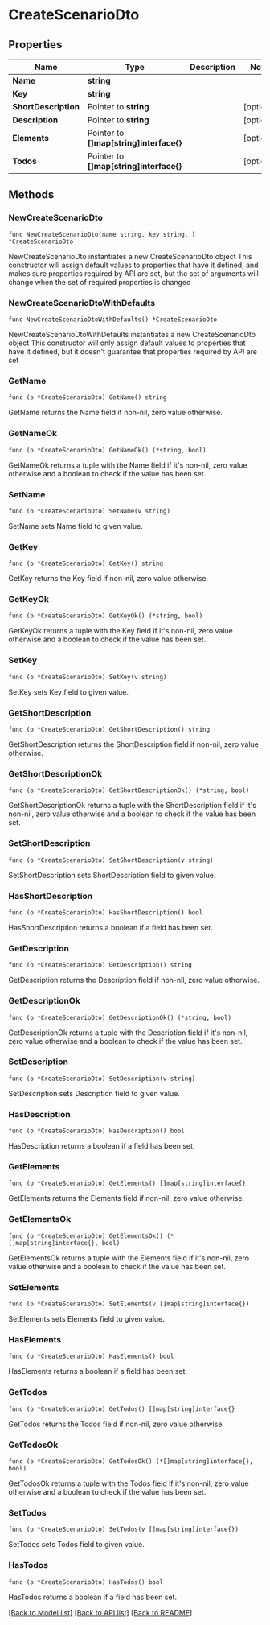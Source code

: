 # CreateScenarioDto

## Properties

Name | Type | Description | Notes
------------ | ------------- | ------------- | -------------
**Name** | **string** |  | 
**Key** | **string** |  | 
**ShortDescription** | Pointer to **string** |  | [optional] 
**Description** | Pointer to **string** |  | [optional] 
**Elements** | Pointer to **[]map[string]interface{}** |  | [optional] 
**Todos** | Pointer to **[]map[string]interface{}** |  | [optional] 

## Methods

### NewCreateScenarioDto

`func NewCreateScenarioDto(name string, key string, ) *CreateScenarioDto`

NewCreateScenarioDto instantiates a new CreateScenarioDto object
This constructor will assign default values to properties that have it defined,
and makes sure properties required by API are set, but the set of arguments
will change when the set of required properties is changed

### NewCreateScenarioDtoWithDefaults

`func NewCreateScenarioDtoWithDefaults() *CreateScenarioDto`

NewCreateScenarioDtoWithDefaults instantiates a new CreateScenarioDto object
This constructor will only assign default values to properties that have it defined,
but it doesn't guarantee that properties required by API are set

### GetName

`func (o *CreateScenarioDto) GetName() string`

GetName returns the Name field if non-nil, zero value otherwise.

### GetNameOk

`func (o *CreateScenarioDto) GetNameOk() (*string, bool)`

GetNameOk returns a tuple with the Name field if it's non-nil, zero value otherwise
and a boolean to check if the value has been set.

### SetName

`func (o *CreateScenarioDto) SetName(v string)`

SetName sets Name field to given value.


### GetKey

`func (o *CreateScenarioDto) GetKey() string`

GetKey returns the Key field if non-nil, zero value otherwise.

### GetKeyOk

`func (o *CreateScenarioDto) GetKeyOk() (*string, bool)`

GetKeyOk returns a tuple with the Key field if it's non-nil, zero value otherwise
and a boolean to check if the value has been set.

### SetKey

`func (o *CreateScenarioDto) SetKey(v string)`

SetKey sets Key field to given value.


### GetShortDescription

`func (o *CreateScenarioDto) GetShortDescription() string`

GetShortDescription returns the ShortDescription field if non-nil, zero value otherwise.

### GetShortDescriptionOk

`func (o *CreateScenarioDto) GetShortDescriptionOk() (*string, bool)`

GetShortDescriptionOk returns a tuple with the ShortDescription field if it's non-nil, zero value otherwise
and a boolean to check if the value has been set.

### SetShortDescription

`func (o *CreateScenarioDto) SetShortDescription(v string)`

SetShortDescription sets ShortDescription field to given value.

### HasShortDescription

`func (o *CreateScenarioDto) HasShortDescription() bool`

HasShortDescription returns a boolean if a field has been set.

### GetDescription

`func (o *CreateScenarioDto) GetDescription() string`

GetDescription returns the Description field if non-nil, zero value otherwise.

### GetDescriptionOk

`func (o *CreateScenarioDto) GetDescriptionOk() (*string, bool)`

GetDescriptionOk returns a tuple with the Description field if it's non-nil, zero value otherwise
and a boolean to check if the value has been set.

### SetDescription

`func (o *CreateScenarioDto) SetDescription(v string)`

SetDescription sets Description field to given value.

### HasDescription

`func (o *CreateScenarioDto) HasDescription() bool`

HasDescription returns a boolean if a field has been set.

### GetElements

`func (o *CreateScenarioDto) GetElements() []map[string]interface{}`

GetElements returns the Elements field if non-nil, zero value otherwise.

### GetElementsOk

`func (o *CreateScenarioDto) GetElementsOk() (*[]map[string]interface{}, bool)`

GetElementsOk returns a tuple with the Elements field if it's non-nil, zero value otherwise
and a boolean to check if the value has been set.

### SetElements

`func (o *CreateScenarioDto) SetElements(v []map[string]interface{})`

SetElements sets Elements field to given value.

### HasElements

`func (o *CreateScenarioDto) HasElements() bool`

HasElements returns a boolean if a field has been set.

### GetTodos

`func (o *CreateScenarioDto) GetTodos() []map[string]interface{}`

GetTodos returns the Todos field if non-nil, zero value otherwise.

### GetTodosOk

`func (o *CreateScenarioDto) GetTodosOk() (*[]map[string]interface{}, bool)`

GetTodosOk returns a tuple with the Todos field if it's non-nil, zero value otherwise
and a boolean to check if the value has been set.

### SetTodos

`func (o *CreateScenarioDto) SetTodos(v []map[string]interface{})`

SetTodos sets Todos field to given value.

### HasTodos

`func (o *CreateScenarioDto) HasTodos() bool`

HasTodos returns a boolean if a field has been set.


[[Back to Model list]](../README.md#documentation-for-models) [[Back to API list]](../README.md#documentation-for-api-endpoints) [[Back to README]](../README.md)


